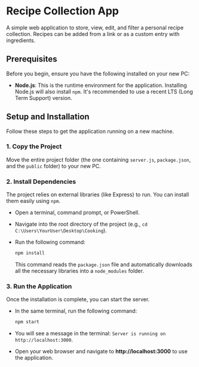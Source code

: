 # Recipe Collection App

A simple web application to store, view, edit, and filter a personal recipe collection. Recipes can be added from a link or as a custom entry with ingredients.

## Prerequisites

Before you begin, ensure you have the following installed on your new PC:

- **Node.js**: This is the runtime environment for the application. Installing Node.js will also install `npm`. It's recommended to use a recent LTS (Long Term Support) version.

## Setup and Installation

Follow these steps to get the application running on a new machine.

### 1. Copy the Project

Move the entire project folder (the one containing `server.js`, `package.json`, and the `public` folder) to your new PC.

### 2. Install Dependencies

The project relies on external libraries (like Express) to run. You can install them easily using `npm`.

- Open a terminal, command prompt, or PowerShell.
- Navigate into the root directory of the project (e.g., `cd C:\Users\YourUser\Desktop\Cooking`).
- Run the following command:

  ```bash
  npm install
  ```

  This command reads the `package.json` file and automatically downloads all the necessary libraries into a `node_modules` folder.

### 3. Run the Application

Once the installation is complete, you can start the server.

- In the same terminal, run the following command:

  ```bash
  npm start
  ```

- You will see a message in the terminal: `Server is running on http://localhost:3000`.
- Open your web browser and navigate to **http://localhost:3000** to use the application.